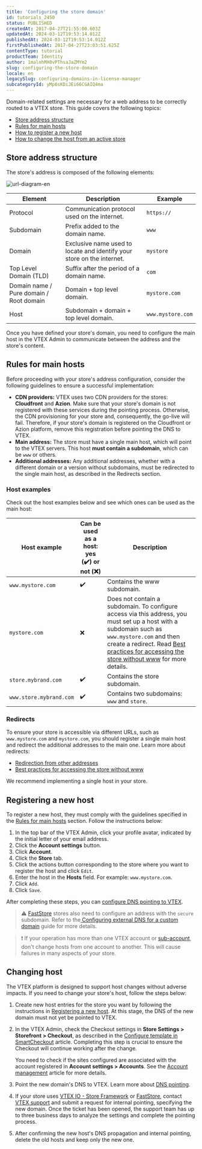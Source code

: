 ```yaml
---
title: 'Configuring the store domain'
id: tutorials_2450
status: PUBLISHED
createdAt: 2017-04-27T21:55:00.603Z
updatedAt: 2024-03-12T19:53:14.012Z
publishedAt: 2024-03-12T19:53:14.012Z
firstPublishedAt: 2017-04-27T23:03:51.625Z
contentType: tutorial
productTeam: Identity
author: 1malnhMX0vPThsaJaZMYm2
slug: configuring-the-store-domain
locale: en
legacySlug: configuring-domains-in-license-manager
subcategoryId: yMp6sKDiJEi66CGAIQ4ma
---
```


Domain-related settings are necessary for a web address to be correctly routed to a VTEX store. This guide covers the following topics:

* [Store address structure](#store-address-structure)
* [Rules for main hosts](#rules-for-main-hosts)
* [How to register a new host](#registering-a-new-host)
* [How to change the host from an active store](#changing-host)

## Store address structure

The store's address is composed of the following elements:

![url-diagram-en](//images.ctfassets.net/alneenqid6w5/kg98gTuZiMlewhPiRAyaF/ad84010eef6bab7fae5123f18ab0887d/url-diagram-en.png)

| Element | Description | Example |
|---|---|---|
| Protocol | Communication protocol used on the internet. | `https://` |
| Subdomain | Prefix added to the domain name. | `www` |
| Domain | Exclusive name used to locate and identify your store on the internet. | `mystore` |
| Top Level Domain (TLD) | Suffix after the period of a domain name. | `com` |
| Domain name / Pure domain / Root domain | Domain + top level domain. | `mystore.com` |
| Host | Subdomain + domain + top level domain. | `www.mystore.com` |

Once you have defined your store's domain, you need to configure the main host in the VTEX Admin to communicate between the address and the store's content.

## Rules for main hosts

Before proceeding with your store's address configuration, consider the following guidelines to ensure a successful implementation:

* **CDN providers:** VTEX uses two CDN providers for the stores: **Cloudfront** and **Azion**. Make sure that your store's domain is not registered with these services during the pointing process. Otherwise, the CDN provisioning for your store and, consequently, the go-live will fail. Therefore, if your store's domain is registered on the Cloudfront or Azion platform, remove this registration before pointing the DNS to VTEX.
* **Main address:** The store must have a single main host, which will point to the VTEX servers. This host **must contain a subdomain**, which can be `www` or others.
* **Additional addresses:** Any additional addresses, whether with a different domain or a version without subdomains, must be redirected to the single main host, as described in the Redirects section.

### Host examples

Check out the host examples below and see which ones can be used as the main host:

| Host example | Can be used as a host: yes (✔️) or not (❌) | Description |
|---|---|---|
| `www.mystore.com` | ✔️ | Contains the www subdomain. |
| `mystore.com` | ❌ | Does not contain a subdomain. To configure access via this address, you must set up a host with a subdomain such as `www.mystore.com` and then create a redirect. Read [Best practices for accessing the store without www](https://help.vtex.com/en/tutorial/configuring-access-without-www--tutorials_4278) for more details. |
| `store.mybrand.com` | ✔️ | Contains the store subdomain. |
| `www.store.mybrand.com` | ✔️ | Contains two subdomains: `www` and `store`. |

### Redirects

To ensure your store is accessible via different URLs, such as `www.mystore.com` and `mystore.com`, you should register a single main host and redirect the additional addresses to the main one. Learn more about redirects:

* [Redirection from other addresses](https://help.vtex.com/en/tutorial/redirecionamento-de-outros-enderecos--3Xi2AeLUx2QpJQu8DTX8KQ)
* [Best practices for accessing the store without www](https://help.vtex.com/en/tutorial/configuring-access-without-www--tutorials_4278)

We recommend implementing a single host in your store.

## Registering a new host

To register a new host, they must comply with the guidelines specified in the [Rules for main hosts](#rules-for-main-hosts) section. Follow the instructions below:

1. In the top bar of the VTEX Admin, click your profile avatar, indicated by the initial letter of your email address.
2. Click the **Account settings** button.
3. Click **Account**.
4. Click the **Store** tab.
5. Click the actions button corresponding to the store where you want to register the host and click `Edit`.
6. Enter the host in the **Hosts** field. For example: `www.mystore.com`.
7. Click `Add`.
8. Click `Save`.

After completing these steps, you can [configure DNS pointing to VTEX](https://help.vtex.com/en/tutorial/configurando-o-apontamento-de-dns-para-a-vtex--tutorials_4280).

>⚠️ [FastStore](https://www.faststore.dev/) stores also need to configure an address with the `secure` subdomain. Refer to the[ Configuring external DNS for a custom domain](https://www.faststore.dev/docs/go-live/2-configuring-external-dns) guide for more details.

>❗ If your operation has more than one VTEX account or [sub-account](https://help.vtex.com/en/tutorial/como-criar-multiloja-multidominio--tutorials_510), don't change hosts from one account to another. This will cause failures in many aspects of your store.

## Changing host

The VTEX platform is designed to support host changes without adverse impacts. If you need to change your store's host, follow the steps below:

1. Create new host entries for the store you want by following the instructions in [Registering a new host](#registering-a-new-host). At this stage, the DNS of the new domain must not yet be pointed to VTEX.
2. In the VTEX Admin, check the Checkout settings in **Store Settings > Storefront > Checkout**, as described in the [Configure template in SmartCheckout](https://help.vtex.com/en/faq/configurar-template-no-smartcheckout/) article. Completing this step is crucial to ensure the Checkout will continue working after the change.

    You need to check if the sites configured are associated with the account registered in **Account settings > Accounts**. See the [Account management](https://help.vtex.com/pt/tutorial/account-details-page--2vhUVOKfCaswqLguT2F9xq) article for more details.

3. Point the new domain's DNS to VTEX. Learn more about [DNS pointing](https://help.vtex.com/pt/tutorial/configurando-o-apontamento-de-dns-para-a-vtex/).
4. If your store uses [VTEX IO - Store Framework](https://developers.vtex.com/docs/guides/storefront-implementation) or [FastStore](https://developers.vtex.com/docs/guides/faststore/docs-what-is-faststore), contact [VTEX support](https://help.vtex.com/en/support) and submit a request for internal pointing, specifying the new domain. Once the ticket has been opened, the support team has up to three business days to analyze the settings and complete the pointing process.
5. After confirming the new host's DNS propagation and internal pointing, delete the old hosts and keep only the new one.
